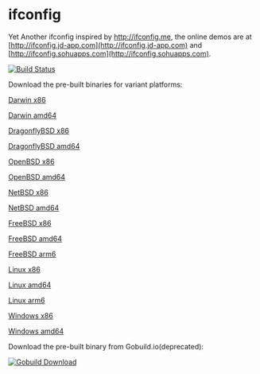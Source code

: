 ifconfig
========

Yet Another ifconfig inspired by http://ifconfig.me, the online demos are at [http://ifconfig.jd-app.com](http://ifconfig.jd-app.com) and [http://ifconfig.sohuapps.com](http://ifconfig.sohuapps.com).

[![Build Status](https://secure.travis-ci.org/missdeer/ifconfig.png)](https://travis-ci.org/missdeer/ifconfig)

Download the pre-built binaries for variant platforms:

[Darwin x86](https://github.com/missdeer/ifconfig/raw/prebuilt/ifconfig-darwin-386)

[Darwin amd64](https://github.com/missdeer/ifconfig/raw/prebuilt/ifconfig-darwin-amd64)

[DragonflyBSD x86](https://github.com/missdeer/ifconfig/raw/prebuilt/ifconfig-dragonfly-386)

[DragonflyBSD amd64](https://github.com/missdeer/ifconfig/raw/prebuilt/ifconfig-dragonfly-amd64)

[OpenBSD x86](https://github.com/missdeer/ifconfig/raw/prebuilt/ifconfig-openbsd-386)

[OpenBSD amd64](https://github.com/missdeer/ifconfig/raw/prebuilt/ifconfig-openbsd-amd64)

[NetBSD x86](https://github.com/missdeer/ifconfig/raw/prebuilt/ifconfig-netbsd-386)

[NetBSD amd64](https://github.com/missdeer/ifconfig/raw/prebuilt/ifconfig-netbsd-amd64)

[FreeBSD x86](https://github.com/missdeer/ifconfig/raw/prebuilt/ifconfig-freebsd-386)

[FreeBSD amd64](https://github.com/missdeer/ifconfig/raw/prebuilt/ifconfig-freebsd-amd64)

[FreeBSD arm6](https://github.com/missdeer/ifconfig/raw/prebuilt/ifconfig-freebsd-arm)

[Linux x86](https://github.com/missdeer/ifconfig/raw/prebuilt/ifconfig-linux-386)

[Linux amd64](https://github.com/missdeer/ifconfig/raw/prebuilt/ifconfig-linux-amd64)

[Linux arm6](https://github.com/missdeer/ifconfig/raw/prebuilt/ifconfig-linux-arm)

[Windows x86](https://github.com/missdeer/ifconfig/raw/prebuilt/ifconfig-windows-386)

[Windows amd64](https://github.com/missdeer/ifconfig/raw/prebuilt/ifconfig-windows-amd64)

Download the pre-built binary from Gobuild.io(deprecated):

[![Gobuild Download](http://gobuild.io/badge/github.com/missdeer/ifconfig/download.png)](http://gobuild.io/github.com/missdeer/ifconfig)
